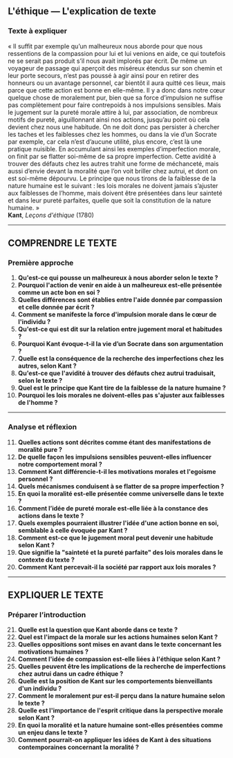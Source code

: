 ## L'éthique — L'explication de texte

### Texte à expliquer
« Il suffit par exemple qu’un malheureux nous aborde pour que nous ressentions de la compassion pour lui et lui venions en aide, ce qui toutefois ne se serait pas produit s’il nous avait implorés par écrit. De même un voyageur de passage qui aperçoit des miséreux étendus sur son chemin et leur porte secours, n’est pas poussé à agir ainsi pour en retirer des honneurs ou un avantage personnel, car bientôt il aura quitté ces lieux, mais parce que cette action est bonne en elle-même. Il y a donc dans notre cœur quelque chose de moralement pur, bien que sa force d’impulsion ne suffise pas complètement pour faire contrepoids à nos impulsions sensibles. Mais le jugement sur la pureté morale attire à lui, par association, de nombreux motifs de pureté, aiguillonnant ainsi nos actions, jusqu’au point où cela devient chez nous une habitude. On ne doit donc pas persister à chercher les taches et les faiblesses chez les hommes, ou dans la vie d’un Socrate par exemple, car cela n’est d’aucune utilité, plus encore, c’est là une pratique nuisible. En accumulant ainsi les exemples d’imperfection morale, on finit par se flatter soi-même de sa propre imperfection. Cette avidité à trouver des défauts chez les autres trahit une forme de méchanceté, mais aussi d’envie devant la moralité que l’on voit briller chez autrui, et dont on est soi-même dépourvu. Le principe que nous tirons de la faiblesse de la nature humaine est le suivant : les lois morales ne doivent jamais s’ajuster aux faiblesses de l’homme, mais doivent être présentées dans leur sainteté et dans leur pureté parfaites, quelle que soit la constitution de la nature humaine. »  
**Kant**, *Leçons d'éthique* (1780)

---

## COMPRENDRE LE TEXTE

### Première approche

1. **Qu'est-ce qui pousse un malheureux à nous aborder selon le texte ?**  
2. **Pourquoi l'action de venir en aide à un malheureux est-elle présentée comme un acte bon en soi ?**  
3. **Quelles différences sont établies entre l'aide donnée par compassion et celle donnée par écrit ?**  
4. **Comment se manifeste la force d'impulsion morale dans le cœur de l'individu ?**  
5. **Qu'est-ce qui est dit sur la relation entre jugement moral et habitudes ?**  
6. **Pourquoi Kant évoque-t-il la vie d’un Socrate dans son argumentation ?**  
7. **Quelle est la conséquence de la recherche des imperfections chez les autres, selon Kant ?**  
8. **Qu'est-ce que l'avidité à trouver des défauts chez autrui traduisait, selon le texte ?**  
9. **Quel est le principe que Kant tire de la faiblesse de la nature humaine ?**  
10. **Pourquoi les lois morales ne doivent-elles pas s'ajuster aux faiblesses de l'homme ?**  

---

### Analyse et réflexion

11. **Quelles actions sont décrites comme étant des manifestations de moralité pure ?**  
12. **De quelle façon les impulsions sensibles peuvent-elles influencer notre comportement moral ?**  
13. **Comment Kant différencie-t-il les motivations morales et l'egoisme personnel ?**  
14. **Quels mécanismes conduisent à se flatter de sa propre imperfection ?**  
15. **En quoi la moralité est-elle présentée comme universelle dans le texte ?**  
16. **Comment l’idée de pureté morale est-elle liée à la constance des actions dans le texte ?**  
17. **Quels exemples pourraient illustrer l'idée d'une action bonne en soi, semblable à celle évoquée par Kant ?**  
18. **Comment est-ce que le jugement moral peut devenir une habitude selon Kant ?**  
19. **Que signifie la "sainteté et la pureté parfaite" des lois morales dans le contexte du texte ?**  
20. **Comment Kant percevait-il la société par rapport aux lois morales ?**  

---

## EXPLIQUER LE TEXTE

### Préparer l’introduction

21. **Quelle est la question que Kant aborde dans ce texte ?**  
22. **Quel est l'impact de la morale sur les actions humaines selon Kant ?**  
23. **Quelles oppositions sont mises en avant dans le texte concernant les motivations humaines ?**  
24. **Comment l'idée de compassion est-elle liées à l'éthique selon Kant ?**  
25. **Quelles peuvent être les implications de la recherche de imperfections chez autrui dans un cadre éthique ?**  
26. **Quelle est la position de Kant sur les comportements bienveillants d'un individu ?**  
27. **Comment le moralement pur est-il perçu dans la nature humaine selon le texte ?**  
28. **Quelle est l'importance de l'esprit critique dans la perspective morale selon Kant ?**  
29. **En quoi la moralité et la nature humaine sont-elles présentées comme un enjeu dans le texte ?**  
30. **Comment pourrait-on appliquer les idées de Kant à des situations contemporaines concernant la moralité ?**  